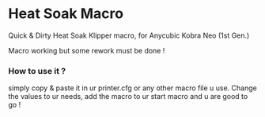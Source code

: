 <h1>Heat Soak Macro</h1>

<p>Quick & Dirty Heat Soak Klipper macro, for Anycubic Kobra Neo (1st Gen.)</p>
<p>Macro working but some rework must be done !</p>

<h3>How to use it ?</h3>
<p>simply copy & paste it in ur printer.cfg or any other macro file u use. Change the values to ur needs, add the macro to ur start macro and u are good to go !</p>
